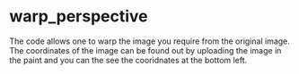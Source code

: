 # warp_perspective
The code allows one to warp the image you require from the original image.
The coordinates of the image can be found out by uploading the image in  the paint and you can the see the cooridnates at the bottom left.
